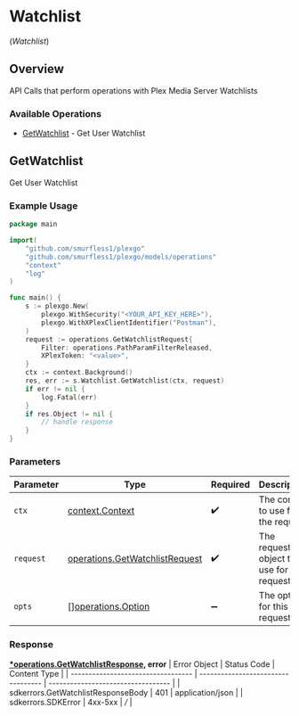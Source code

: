 # Watchlist
(*Watchlist*)

## Overview

API Calls that perform operations with Plex Media Server Watchlists


### Available Operations

* [GetWatchlist](#getwatchlist) - Get User Watchlist

## GetWatchlist

Get User Watchlist

### Example Usage

```go
package main

import(
	"github.com/smurfless1/plexgo"
	"github.com/smurfless1/plexgo/models/operations"
	"context"
	"log"
)

func main() {
    s := plexgo.New(
        plexgo.WithSecurity("<YOUR_API_KEY_HERE>"),
        plexgo.WithXPlexClientIdentifier("Postman"),
    )
    request := operations.GetWatchlistRequest{
        Filter: operations.PathParamFilterReleased,
        XPlexToken: "<value>",
    }
    ctx := context.Background()
    res, err := s.Watchlist.GetWatchlist(ctx, request)
    if err != nil {
        log.Fatal(err)
    }
    if res.Object != nil {
        // handle response
    }
}
```

### Parameters

| Parameter                                                                        | Type                                                                             | Required                                                                         | Description                                                                      |
| -------------------------------------------------------------------------------- | -------------------------------------------------------------------------------- | -------------------------------------------------------------------------------- | -------------------------------------------------------------------------------- |
| `ctx`                                                                            | [context.Context](https://pkg.go.dev/context#Context)                            | :heavy_check_mark:                                                               | The context to use for the request.                                              |
| `request`                                                                        | [operations.GetWatchlistRequest](../../models/operations/getwatchlistrequest.md) | :heavy_check_mark:                                                               | The request object to use for the request.                                       |
| `opts`                                                                           | [][operations.Option](../../models/operations/option.md)                         | :heavy_minus_sign:                                                               | The options for this request.                                                    |


### Response

**[*operations.GetWatchlistResponse](../../models/operations/getwatchlistresponse.md), error**
| Error Object                       | Status Code                        | Content Type                       |
| ---------------------------------- | ---------------------------------- | ---------------------------------- |
| sdkerrors.GetWatchlistResponseBody | 401                                | application/json                   |
| sdkerrors.SDKError                 | 4xx-5xx                            | */*                                |
